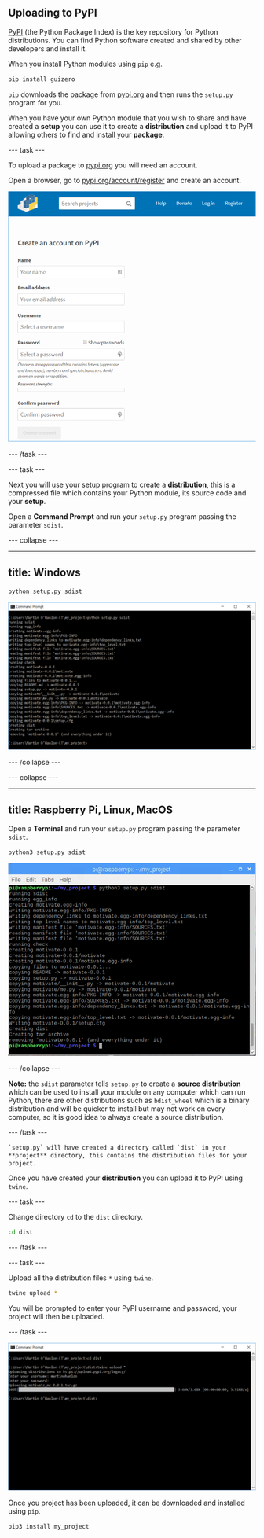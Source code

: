 ## Uploading to PyPI

[PyPI](https://pypi.org) (the Python Package Index) is the key repository for Python distributions. You can find Python software created and shared by other developers and install it. 

When you install Python modules using `pip` e.g.

```bash 
pip install guizero
```

`pip` downloads the package from [pypi.org](https://pypi.org) and then runs the `setup.py` program for you.

When you have your own Python module that you wish to share and have created a **setup** you can use it to create a **distribution** and upload it to PyPI allowing others to find and install your **package**.

--- task ---

To upload a package to [pypi.org](https://pypi.org) you will need an account. 

Open a browser, go to [pypi.org/account/register](https://pypi.org/account/register/) and create an account.

![pypi register](images/pypi_register.PNG)

--- /task ---

--- task ---

Next you will use your setup program to create a **distribution**, this is a compressed file which contains your Python module, its source code and your **setup**.

Open a **Command Prompt** and run your `setup.py` program passing the parameter `sdist`.

--- collapse ---

---
title: Windows
---

```bash
python setup.py sdist
```

![setup sdist windows](images/setup_sdist_windows.PNG)

--- /collapse --- 

--- collapse ---

---
title: Raspberry Pi, Linux, MacOS
---

Open a **Terminal** and run your `setup.py` program passing the parameter `sdist`.

```bash
python3 setup.py sdist
```

![setup sdist pi](images/setup_sdist_pi.PNG)

--- /collapse ---

**Note:** the `sdist` parameter tells `setup.py` to create a **source distribution** which can be used to install your module on any computer which can run Python, there are other distributions such as `bdist_wheel` which is a binary distribution and will be quicker to install but may not work on every computer, so it is good idea to always create a source distribution.

--- /task ---

    `setup.py` will have created a directory called `dist` in your **project** directory, this contains the distribution files for your project. 

Once you have created your **distribution** you can upload it to PyPI using `twine`.

--- task ---

Change directory `cd` to the `dist` directory.

```bash
cd dist
```

--- /task ---

--- task ---

Upload all the distribution files `*` using `twine`.

```bash
twine upload *
```

You will be prompted to enter your PyPI username and password, your project will then be uploaded.

--- /task ---

![twine upload](images/twine_upload.PNG)

Once you project has been uploaded, it can be downloaded and installed using `pip`.

```bash
pip3 install my_project
```